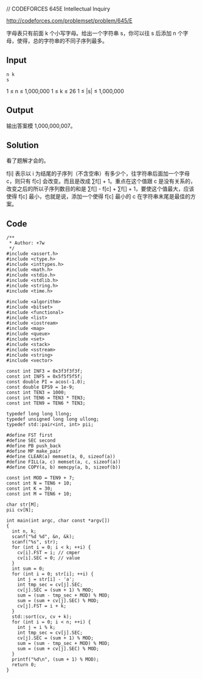 // CODEFORCES 645E Intellectual Inquiry

<http://codeforces.com/problemset/problem/645/E>

字母表只有前面 k 个小写字母。给出一个字符串 s，你可以往 s 后添加 n 个字母，使得，总的字符串的不同子序列最多。

## Input

	n k
	s

1 &le; n &le; 1,000,000
1 &le; k &le; 26
1 &le; |s| &le; 1,000,000

## Output

输出答案模 1,000,000,007。

## Solution

看了题解才会的。

f[i] 表示以 i 为结尾的子序列（不含空串）有多少个，往字符串后面加一个字母 c，则只有 f[c] 会改变。而且是改成 &sum;f[] + 1。重点在这个值跟 c 是没有关系的，改变之后的所以子序列数目的和是 &sum;f[] - f[c] + &sum;f[] + 1，要使这个值最大，应该使得 f[c] 最小，也就是说，添加一个使得 f[c] 最小的 c 在字符串末尾是最佳的方案。

## Code

```cpp?linenums
/**
 * Author: +7w
 */
#include <assert.h>
#include <ctype.h>
#include <inttypes.h>
#include <math.h>
#include <stdio.h>
#include <stdlib.h>
#include <string.h>
#include <time.h>

#include <algorithm>
#include <bitset>
#include <functional>
#include <list>
#include <iostream>
#include <map>
#include <queue>
#include <set>
#include <stack>
#include <sstream>
#include <string>
#include <vector>

const int INF3 = 0x3f3f3f3f;
const int INF5 = 0x5f5f5f5f;
const double PI = acos(-1.0);
const double EPS9 = 1e-9;
const int TEN3 = 1000;
const int TEN6 = TEN3 * TEN3;
const int TEN9 = TEN6 * TEN3;

typedef long long llong;
typedef unsigned long long ullong;
typedef std::pair<int, int> pii;

#define FST first
#define SEC second
#define PB push_back
#define MP make_pair
#define CLEAR(a) memset(a, 0, sizeof(a))
#define FILL(a, c) memset(a, c, sizeof(a))
#define COPY(a, b) memcpy(a, b, sizeof(b))

const int MOD = TEN9 + 7;
const int N = TEN6 + 10;
const int K = 30;
const int M = TEN6 + 10;

char str[M];
pii cv[N];

int main(int argc, char const *argv[])
{
  int n, k;
  scanf("%d %d", &n, &k);
  scanf("%s", str);
  for (int i = 0; i < k; ++i) {
    cv[i].FST = i; // cmper
    cv[i].SEC = 0; // value
  }
  int sum = 0;
  for (int i = 0; str[i]; ++i) {
    int j = str[i] - 'a';
    int tmp_sec = cv[j].SEC;
    cv[j].SEC = (sum + 1) % MOD;
    sum = (sum - tmp_sec + MOD) % MOD;
    sum = (sum + cv[j].SEC) % MOD;
    cv[j].FST = i + k;
  }
  std::sort(cv, cv + k);
  for (int i = 0; i < n; ++i) {
    int j = i % k;
    int tmp_sec = cv[j].SEC;
    cv[j].SEC = (sum + 1) % MOD;
    sum = (sum - tmp_sec + MOD) % MOD;
    sum = (sum + cv[j].SEC) % MOD;
  }
  printf("%d\n", (sum + 1) % MOD);
  return 0;
}
```
